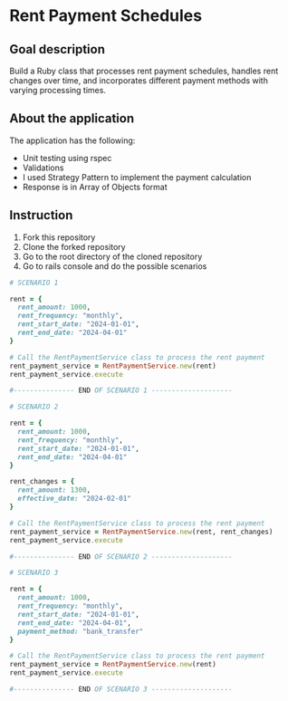 #  Rent Payment Schedules

## Goal description
Build a Ruby class that processes rent payment schedules, handles rent changes over time, 
and incorporates different payment methods with varying processing times. 

## About the application
The application has the following:
- Unit testing using rspec
- Validations
- I used Strategy Pattern to implement the payment calculation
- Response is in Array of Objects format

## Instruction
1. Fork this repository
2. Clone the forked repository
3. Go to the root directory of the cloned repository
4. Go to rails console and do the possible scenarios

```ruby
# SCENARIO 1

rent = { 
  rent_amount: 1000, 
  rent_frequency: "monthly", 
  rent_start_date: "2024-01-01", 
  rent_end_date: "2024-04-01" 
} 

# Call the RentPaymentService class to process the rent payment
rent_payment_service = RentPaymentService.new(rent)
rent_payment_service.execute

#--------------- END OF SCENARIO 1 --------------------

# SCENARIO 2

rent = { 
  rent_amount: 1000, 
  rent_frequency: "monthly", 
  rent_start_date: "2024-01-01", 
  rent_end_date: "2024-04-01" 
}

rent_changes = {
  rent_amount: 1300,
  effective_date: "2024-02-01"
}

# Call the RentPaymentService class to process the rent payment
rent_payment_service = RentPaymentService.new(rent, rent_changes)
rent_payment_service.execute

#--------------- END OF SCENARIO 2 --------------------

# SCENARIO 3

rent = { 
  rent_amount: 1000, 
  rent_frequency: "monthly", 
  rent_start_date: "2024-01-01", 
  rent_end_date: "2024-04-01",
  payment_method: "bank_transfer"
} 

# Call the RentPaymentService class to process the rent payment
rent_payment_service = RentPaymentService.new(rent)
rent_payment_service.execute

#--------------- END OF SCENARIO 3 --------------------

```

